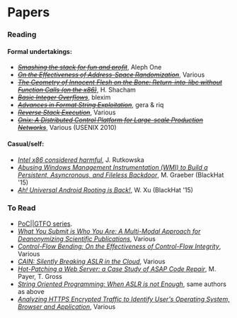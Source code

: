 # Papers
### Reading
#### Formal undertakings:
- [~~*Smashing the stack for fun and profit*~~](http://insecure.org/stf/smashstack.html), Aleph One
- [~~*On the Effectiveness of Address-Space Randomization*~~](https://web.stanford.edu/~blp/papers/asrandom.pdf
), Various
- [~~*The Geometry of Innocent Flesh on the Bone: Return-into-libc without Function Calls (on the x86)*~~](http://cseweb.ucsd.edu/~hovav/dist/geometry.pdf), H. Shacham 
- [~~*Basic Integer Overflows*~~](http://phrack.org/issues/60/10.html#article), blexim 
- [~~*Advances in Format String Exploitation*~~](http://hamsa.cs.northwestern.edu/media/readings/advanced_format_strings.pdf), gera & riq
- [~~*Reverse Stack Execution*~~](http://babaks.com/files/TechReport07-07.pdf), Various 
- [~~*Onix: A Distributed Control Platform for Large-scale Production Networks*~~](http://yuba.stanford.edu/~casado/onix-osdi.pdf), Various (USENIX 2010)

#### Casual/self:
- [*Intel x86 considered harmful*](http://blog.invisiblethings.org/papers/2015/x86_harmful.pdf), J. Rutkowska
- [*Abusing Windows Management
Instrumentation (WMI) to Build a Persistent,
Asyncronous, and Fileless Backdoor*](https://www.blackhat.com/docs/us-15/materials/us-15-Graeber-Abusing-Windows-Management-Instrumentation-WMI-To-Build-A-Persistent%20Asynchronous-And-Fileless-Backdoor-wp.pdf), M. Graeber (BlackHat '15)
- [*Ah! Universal Android Rooting is Back!*](https://www.blackhat.com/docs/us-15/materials/us-15-Xu-Ah-Universal-Android-Rooting-Is-Back-wp.pdf), W. Xu (BlackHat '15)

### To Read
- [PoC||GTFO series](https://www.alchemistowl.org/pocorgtfo/).
- [*What You Submit is Who You Are: A Multi-Modal
Approach for Deanonymizing Scientific Publications*](http://nebelwelt.net/publications/files/14TIFS.pdf), Various
- [*Control-Flow Bending:
On the Effectiveness of Control-Flow Integrity*](http://nebelwelt.net/publications/files/15SEC.pdf), Various
- [*CAIN: Silently Breaking ASLR in the Cloud*](http://nebelwelt.net/publications/files/15WOOT.pdf), Various
- [*Hot-Patching a Web Server: a Case Study of ASAP
Code Repair*](http://nebelwelt.net/publications/files/13PST.pdf), M. Payer, T. Gross
- [*String Oriented Programming: When ASLR is not Enough*](http://nebelwelt.net/publications/files/13PPREW.pdf), same authors as above
- [*Analyzing HTTPS Encrypted Traffic to Identify User's Operating System, Browser and Application*](http://arxiv.org/ftp/arxiv/papers/1603/1603.04865.pdf), Various
